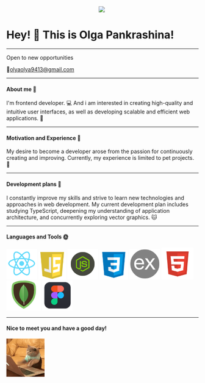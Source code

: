 <div id="header" align="center">
  <img src="https://media.giphy.com/media/v1.Y2lkPTc5MGI3NjExOTlvczUydTB4dHZucHJxOXh0d29lcjdpdjQxMm5mNWNvazN1NGZreiZlcD12MV9pbnRlcm5hbF9naWZfYnlfaWQmY3Q9cw/WIQ0N0OUvei1OW1h9Z/giphy.gif" width="100"/>
     <img src="https://komarev.com/ghpvc/?username=Olyaolya13&style=flat-square&color=green" alt=""/>
</div>



# Hey! :wave: This is Olga Pankrashina!

---

Open to new opportunities

:email:<olyaolya9413@gmail.com>

---

#### About me :cherry_blossom:

I'm frontend developer. :computer:
And i am interested in creating high-quality and intuitive user interfaces, as well as developing scalable and efficient web applications. :star2:

---

#### Motivation and Experience :punch:

My desire to become a developer arose from the passion for continuously creating and improving. Currently, my experience is limited to pet projects. :rabbit:

---

#### Development plans :whale2:

I constantly improve my skills and strive to learn new technologies and approaches in web development. My current development plan includes studying TypeScript, deepening my understanding of application architecture, and concurrently exploring vector graphics. :cat:

---

#### Languages and Tools :sun_with_face:

<div>
<img src="./Images/reactjs.png" width="80" height="80">
<img src="./Images/JS.png" width="72" height="72">
<img src="./Images/nodejs.png" width="80" height="80">
<img src="./Images/css.png" width="75" height="75">
<img src="./Images/expressjs.png" width="80" height="80">
<img src="./Images/html.png" width="83" height="83">
<img src="./Images/mongoDb.png" width="90" height="80">
<img src="./Images/figma.png" width="80" height="80">
</div>

---

#### Nice to meet you and have a good day!

<img src="./Images/gifCat.gif" width="100" height="100">
